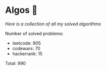# Algos 🏯

_Here is a collection of all my solved algorithms_

Number of solved problems:
- leetcode: 905
- codewars: 70
- hackerrank: 15

Total: 990
